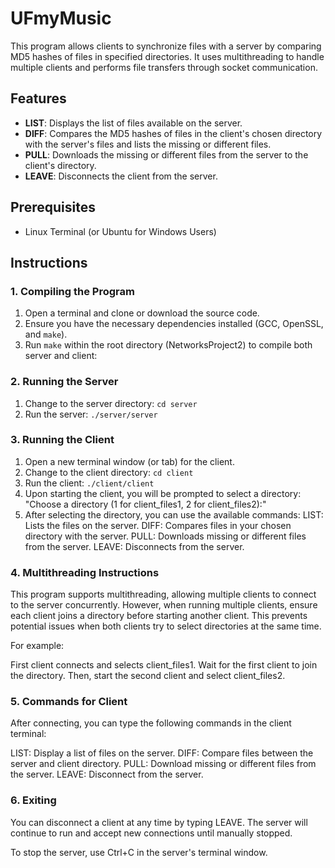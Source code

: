 # UFmyMusic

This program allows clients to synchronize files with a server by comparing MD5 hashes of files in specified directories. It uses multithreading to handle multiple clients and performs file transfers through socket communication.

## Features

- **LIST**: Displays the list of files available on the server.
- **DIFF**: Compares the MD5 hashes of files in the client's chosen directory with the server's files and lists the missing or different files.
- **PULL**: Downloads the missing or different files from the server to the client's directory.
- **LEAVE**: Disconnects the client from the server.

## Prerequisites

- Linux Terminal (or Ubuntu for Windows Users)

## Instructions

### 1. Compiling the Program

1. Open a terminal and clone or download the source code.
2. Ensure you have the necessary dependencies installed (GCC, OpenSSL, and `make`).
3. Run `make` within the root directory (NetworksProject2) to compile both server and client:

### 2. Running the Server

1. Change to the server directory: `cd server`
2. Run the server: `./server/server`

### 3. Running the Client

1. Open a new terminal window (or tab) for the client.
2. Change to the client directory: `cd client`
3. Run the client: `./client/client`
4. Upon starting the client, you will be prompted to select a directory:
"Choose a directory (1 for client_files1, 2 for client_files2):"
5. After selecting the directory, you can use the available commands:
    LIST: Lists the files on the server.
    DIFF: Compares files in your chosen directory with the server.
    PULL: Downloads missing or different files from the server.
    LEAVE: Disconnects from the server.

### 4. Multithreading Instructions
This program supports multithreading, allowing multiple clients to connect to the server concurrently. However, when running multiple clients, ensure each client joins a directory before starting another client. This prevents potential issues when both clients try to select directories at the same time.

For example:

First client connects and selects client_files1.
Wait for the first client to join the directory.
Then, start the second client and select client_files2.

### 5. Commands for Client
After connecting, you can type the following commands in the client terminal:

LIST: Display a list of files on the server.
DIFF: Compare files between the server and client directory.
PULL: Download missing or different files from the server.
LEAVE: Disconnect from the server.

### 6. Exiting
You can disconnect a client at any time by typing LEAVE. The server will continue to run and accept new connections until manually stopped.

To stop the server, use Ctrl+C in the server's terminal window.